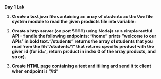 **Day 1 Lab**

1) **Create a text json file containing an array of students as the Use file system module to read the given products file into variable:**

2) **Create a http server (on port 5000) using Nodejs as a simple restful API : Handle the following endpoints: “/home” prints “welcome to our APIs” in bold text.“/students” returns the array of students that you read from the file“/students/1” that returns specific product with the given id (for id=1, return product in index 0 of the array products, and so on).**

3) **Create HTML page containing a text  and iti img and send it to client when endpoint is “/iti”**
